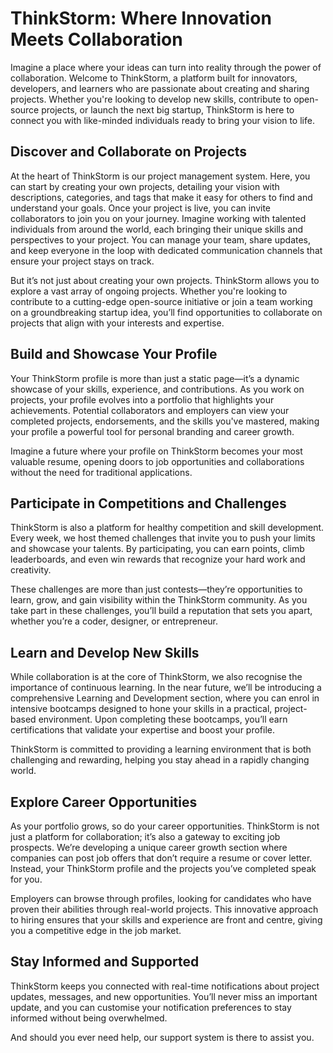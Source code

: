 # ThinkStorm: Where Innovation Meets Collaboration

Imagine a place where your ideas can turn into reality through the power of collaboration. Welcome to ThinkStorm, a platform built for innovators, developers, and learners who are passionate about creating and sharing projects. Whether you're looking to develop new skills, contribute to open-source projects, or launch the next big startup, ThinkStorm is here to connect you with like-minded individuals ready to bring your vision to life.

## Discover and Collaborate on Projects

At the heart of ThinkStorm is our project management system. Here, you can start by creating your own projects, detailing your vision with descriptions, categories, and tags that make it easy for others to find and understand your goals. Once your project is live, you can invite collaborators to join you on your journey. Imagine working with talented individuals from around the world, each bringing their unique skills and perspectives to your project. You can manage your team, share updates, and keep everyone in the loop with dedicated communication channels that ensure your project stays on track.

But it’s not just about creating your own projects. ThinkStorm allows you to explore a vast array of ongoing projects. Whether you're looking to contribute to a cutting-edge open-source initiative or join a team working on a groundbreaking startup idea, you’ll find opportunities to collaborate on projects that align with your interests and expertise.

## Build and Showcase Your Profile

Your ThinkStorm profile is more than just a static page—it’s a dynamic showcase of your skills, experience, and contributions. As you work on projects, your profile evolves into a portfolio that highlights your achievements. Potential collaborators and employers can view your completed projects, endorsements, and the skills you've mastered, making your profile a powerful tool for personal branding and career growth.

Imagine a future where your profile on ThinkStorm becomes your most valuable resume, opening doors to job opportunities and collaborations without the need for traditional applications.

## Participate in Competitions and Challenges

ThinkStorm is also a platform for healthy competition and skill development. Every week, we host themed challenges that invite you to push your limits and showcase your talents. By participating, you can earn points, climb leaderboards, and even win rewards that recognize your hard work and creativity.

These challenges are more than just contests—they’re opportunities to learn, grow, and gain visibility within the ThinkStorm community. As you take part in these challenges, you’ll build a reputation that sets you apart, whether you’re a coder, designer, or entrepreneur.

## Learn and Develop New Skills

While collaboration is at the core of ThinkStorm, we also recognise the importance of continuous learning. In the near future, we’ll be introducing a comprehensive Learning and Development section, where you can enrol in intensive bootcamps designed to hone your skills in a practical, project-based environment. Upon completing these bootcamps, you’ll earn certifications that validate your expertise and boost your profile.

ThinkStorm is committed to providing a learning environment that is both challenging and rewarding, helping you stay ahead in a rapidly changing world.

## Explore Career Opportunities

As your portfolio grows, so do your career opportunities. ThinkStorm is not just a platform for collaboration; it’s also a gateway to exciting job prospects. We’re developing a unique career growth section where companies can post job offers that don’t require a resume or cover letter. Instead, your ThinkStorm profile and the projects you’ve completed speak for you.

Employers can browse through profiles, looking for candidates who have proven their abilities through real-world projects. This innovative approach to hiring ensures that your skills and experience are front and centre, giving you a competitive edge in the job market.

## Stay Informed and Supported

ThinkStorm keeps you connected with real-time notifications about project updates, messages, and new opportunities. You’ll never miss an important update, and you can customise your notification preferences to stay informed without being overwhelmed.

And should you ever need help, our support system is there to assist you.
